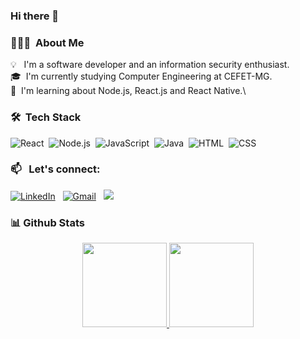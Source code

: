 ### Hi there 👋

### 👨🏻‍💻 &nbsp;About Me

💡 &nbsp; I'm a software developer and an information security enthusiast.\
🎓 &nbsp;I'm currently studying Computer Engineering at CEFET-MG.\
🌱 &nbsp;I'm learning about Node.js, React.js and React Native.\

### 🛠 &nbsp;Tech Stack

![React](https://img.shields.io/badge/-React-05122A?style=flat&logo=react)&nbsp;
![Node.js](https://img.shields.io/badge/-Node.js-05122A?style=flat&logo=node.js)&nbsp;
![JavaScript](https://img.shields.io/badge/-JavaScript-05122A?style=flat&logo=javascript)&nbsp;
![Java](https://img.shields.io/badge/-Java-05122A?style=flat&logo=Java&logoColor=FFA518)&nbsp;
![HTML](https://img.shields.io/badge/-HTML-05122A?style=flat&logo=HTML5)&nbsp;
![CSS](https://img.shields.io/badge/-CSS-05122A?style=flat&logo=CSS3&logoColor=1572B6)&nbsp;

### 📫 &nbsp; Let's connect:

<a href="https://www.linkedin.com/in/vinicius-campos-066ba2207/"><img alt="LinkedIn" src="https://img.shields.io/badge/linkedin%20-%230077B5.svg?&style=flat&logo=linkedin&logoColor=white"/></a> &nbsp;
<a href="mailto:viniolic2018@gmail.com"><img alt="Gmail" src="https://img.shields.io/badge/Gmail-D14836?style=flat&logo=gmail&logoColor=white" /></a> &nbsp;
<a href="https://www.instagram.com/vncs_campos/"><img src="https://img.shields.io/badge/-@rafavictor2_-E4405F?style=flat&logo=Instagram&logoColor=white"/></a> &nbsp;

### 📊 Github Stats
<p align="center">
  <a href="https://github.com/vncscampos" target="_blank">
    <img height="135px" src="https://github-readme-stats.vercel.app/api?username=vncscampos&hide_title=true&hide_border=true&show_icons=true&include_all_commits=true&count_private=true&line_height=21&theme=dracula" />
  </a>
    <a href="https://github.com/vncscampos" target="_blank">
      <img height="135px" src="https://github-readme-stats.vercel.app/api/top-langs/?username=vncscampos&hide=html&hide_title=true&hide_border=true&layout=compact&langs_count=7&theme=dracula" />
  </a>
</p>


